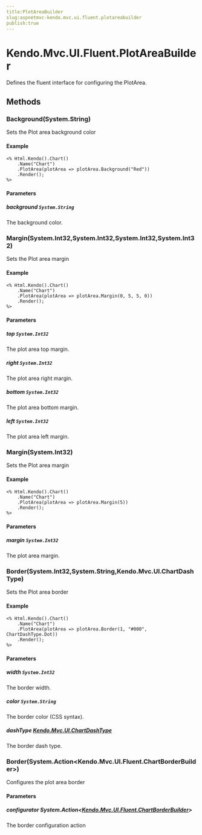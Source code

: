 ```yaml
---
title:PlotAreaBuilder
slug:aspnetmvc-kendo.mvc.ui.fluent.plotareabuilder
publish:true
---
```


# Kendo.Mvc.UI.Fluent.PlotAreaBuilder
Defines the fluent interface for configuring the PlotArea.



## Methods

### Background(System.String)
Sets the Plot area background color


#### Example

    <% Html.Kendo().Chart()
        .Name("Chart")
        .PlotArea(plotArea => plotArea.Background("Red"))
        .Render();
    %>
        


#### Parameters

##### background `System.String`
The background color.




### Margin(System.Int32,System.Int32,System.Int32,System.Int32)
Sets the Plot area margin


#### Example

    <% Html.Kendo().Chart()
        .Name("Chart")
        .PlotArea(plotArea => plotArea.Margin(0, 5, 5, 0))
        .Render();
    %>
        


#### Parameters

##### top `System.Int32`
The plot area top margin.

##### right `System.Int32`
The plot area right margin.

##### bottom `System.Int32`
The plot area bottom margin.

##### left `System.Int32`
The plot area left margin.




### Margin(System.Int32)
Sets the Plot area margin


#### Example

    <% Html.Kendo().Chart()
        .Name("Chart")
        .PlotArea(plotArea => plotArea.Margin(5))
        .Render();
    %>
        


#### Parameters

##### margin `System.Int32`
The plot area margin.




### Border(System.Int32,System.String,Kendo.Mvc.UI.ChartDashType)
Sets the Plot area border


#### Example

    <% Html.Kendo().Chart()
        .Name("Chart")
        .PlotArea(plotArea => plotArea.Border(1, "#000", ChartDashType.Dot))
        .Render();
    %>
        


#### Parameters

##### width `System.Int32`
The border width.

##### color `System.String`
The border color (CSS syntax).

##### dashType [Kendo.Mvc.UI.ChartDashType](/api/wrappers/aspnet-mvc/Kendo.Mvc.UI/ChartDashType)
The border dash type.




### Border(System.Action\<Kendo.Mvc.UI.Fluent.ChartBorderBuilder>)
Configures the plot area border



#### Parameters

##### configurator System.Action<[Kendo.Mvc.UI.Fluent.ChartBorderBuilder](/api/wrappers/aspnet-mvc/Kendo.Mvc.UI.Fluent/ChartBorderBuilder)>
The border configuration action





